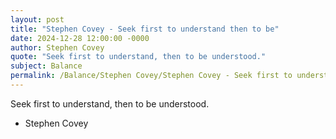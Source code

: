 ```yaml
---
layout: post
title: "Stephen Covey - Seek first to understand then to be"
date: 2024-12-28 12:00:00 -0000
author: Stephen Covey
quote: "Seek first to understand, then to be understood."
subject: Balance
permalink: /Balance/Stephen Covey/Stephen Covey - Seek first to understand then to be
---
```


Seek first to understand, then to be understood.

- Stephen Covey
